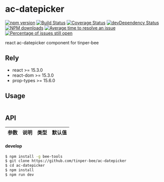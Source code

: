 # ac-datepicker

[![npm version](https://img.shields.io/npm/v/ac-datepicker.svg)](https://www.npmjs.com/package/ac-datepicker)
[![Build Status](https://img.shields.io/travis/tinper-bee/ac-datepicker/master.svg)](https://travis-ci.org/tinper-bee/ac-datepicker)
[![Coverage Status](https://coveralls.io/repos/github/tinper-bee/ac-datepicker/badge.svg?branch=master)](https://coveralls.io/github/tinper-bee/ac-datepicker?branch=master)
[![devDependency Status](https://img.shields.io/david/dev/tinper-bee/ac-datepicker.svg)](https://david-dm.org/tinper-bee/ac-datepicker#info=devDependencies)
[![NPM downloads](http://img.shields.io/npm/dm/ac-datepicker.svg?style=flat)](https://npmjs.org/package/ac-datepicker)
[![Average time to resolve an issue](http://isitmaintained.com/badge/resolution/tinper-bee/ac-datepicker.svg)](http://isitmaintained.com/project/tinper-bee/ac-datepicker "Average time to resolve an issue")
[![Percentage of issues still open](http://isitmaintained.com/badge/open/tinper-bee/ac-datepicker.svg)](http://isitmaintained.com/project/tinper-bee/ac-datepicker "Percentage of issues still open")



react ac-datepicker component for tinper-bee

## Rely

- react >= 15.3.0
- react-dom >= 15.3.0
- prop-types >= 15.6.0

## Usage

```js


```



## API

|参数|说明|类型|默认值|
|:--|:---:|:--:|---:|

#### develop

```sh
$ npm install -g bee-tools
$ git clone https://github.com/tinper-bee/ac-datepicker
$ cd ac-datepicker
$ npm install
$ npm run dev
```

